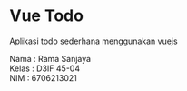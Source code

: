 # Vue Todo
Aplikasi todo sederhana menggunakan vuejs

Nama	: Rama Sanjaya <br>
Kelas	: D3IF 45-04 <br>
NIM 	: 6706213021 <br>
